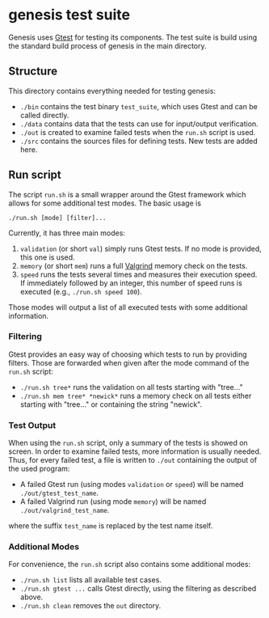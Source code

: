 genesis test suite
==================

Genesis uses [Gtest](https://code.google.com/p/googletest/) for testing its components.
The test suite is build using the standard build process of genesis in the main directory.

## Structure

This directory contains everything needed for testing genesis:

* `./bin` contains the test binary `test_suite`, which uses Gtest and can be called directly.
* `./data` contains data that the tests can use for input/output verification.
* `./out` is created to examine failed tests when the  `run.sh` script is used.
* `./src` contains the sources files for defining tests. New tests are added here.

## Run script

The script `run.sh` is a small wrapper around the Gtest framework which allows for some additional
test modes. The basic usage is

    ./run.sh [mode] [filter]...

Currently, it has three main modes:

1. `validation` (or short `val`) simply runs Gtest tests. If no mode is provided, this one is used.
2. `memory` (or short `mem`) runs a full [Valgrind](http://valgrind.org/) memory check on the tests.
3. `speed` runs the tests several times and measures their execution speed. If immediately followed
   by an integer, this number of speed runs is executed (e.g., `./run.sh speed 100`).

Those modes will output a list of all executed tests with some additional information.

### Filtering

Gtest provides an easy way of choosing which tests to run by providing filters. Those are forwarded
when given after the mode command of the `run.sh` script:

* `./run.sh tree*` runs the validation on all tests starting with "tree..."
* `./run.sh mem tree* *newick*` runs a memory check on all tests either starting with "tree..."
  or containing the string "newick".

### Test Output

When using the `run.sh` script, only a summary of the tests is showed on screen. In order to
examine failed tests, more information is usually needed. Thus, for every failed test, a file is
written to `./out` containing the output of the used program:

* A failed Gtest run (using modes `validation` or `speed`) will be named `./out/gtest_test_name`.
* A failed Valgrind run (using mode `memory`) will be named `./out/valgrind_test_name`.

where the suffix `test_name` is replaced by the test name itself.

### Additional Modes

For convenience, the `run.sh` script also contains some additional modes:

* `./run.sh list` lists all available test cases.
* `./run.sh gtest ...` calls Gtest directly, using the filtering as described above.
* `./run.sh clean` removes the `out` directory.
